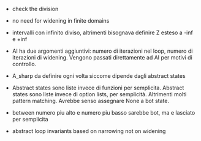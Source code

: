 - check the division

- no need for widening in finite domains

- intervalli con infinito diviso, altrimenti bisognava definire Z esteso a -inf e +inf

- AI ha due argomenti aggiuntivi: numero di iterazioni nel loop, numero di iterazioni di widening. Vengono passati direttamente ad AI per motivi di controllo.

- A_sharp da definire ogni volta siccome dipende dagli abstract states

- Abstract states sono liste invece di funzioni per semplicita. Abstract states sono liste invece di option lists, per semplicità. Altrimenti molti pattern matching. Avrebbe senso assegnare None a bot state.

- between numero piu alto e numero piu basso sarebbe bot, ma e lasciato per semplicita




- abstract loop invariants based on narrowing not on widening
